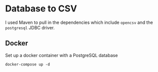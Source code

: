 # Database to CSV

I used Maven to pull in the dependencies which include `opencsv` and the `postgresql` JDBC driver.

## Docker

Set up a docker container with a PostgreSQL database

`docker-compose up -d`

